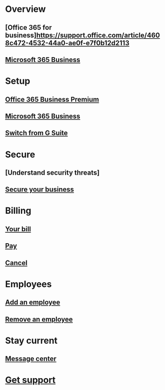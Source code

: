 # Overview 
## [Office 365 for business]https://support.office.com/article/4608c472-4532-44a0-ae0f-e7f0b12d2113
## [Microsoft 365 Business](https://support.office.com/article/901e2522-c2cf-4b8c-894e-f482cda3347a)
# Setup
## [Office 365 Business Premium](https://support.office.com/article/26524a2c-1d65-48ab-8927-ae0b27370c62)
## [Microsoft 365 Business](https://support.office.com/article/38003e30-9d10-44cf-b596-f1b5f662bfa1)
## [Switch from G Suite](https://support.office.com/article/cff9f9fb-956e-4cb9-8b64-d7ebc1911123)
# Secure
## [Understand security threats]
## [Secure your business](../office365/admin/security-and-compliance/secure-your-business-data?toc=/office365/smallbusiness/toc.json&bc=/office365/smallbusiness/breadcrumb/toc.json)
# Billing
## [Your bill](../office365/admin/subscriptions-and-billing/view-your-bill-or-invoice?toc=/office365/smallbusiness/toc.json&bc=/office365/smallbusiness/breadcrumb/toc.json)
## [Pay](../office365/admin/subscriptions-and-billing/pay-for-your-subscription?toc=/office365/smallbusiness/toc.json&bc=/office365/smallbusiness/breadcrumb/toc.json)
## [Cancel](../office365/admin/subscriptions-and-billing/cancel-your-subscription?toc=/office365/smallbusiness/toc.json&bc=/office365/smallbusiness/breadcrumb/toc.json)
# Employees
## [Add an employee](../office365/admin/add-users/add-new-employee?toc=/office365/smallbusiness/toc.json&bc=/office365/smallbusiness/breadcrumb/toc.json)
## [Remove an employee](..office365/admin/add-users/remove-former-employee?toc=/office365/smallbusiness/toc.json&bc=/office365/smallbusiness/breadcrumb/toc.json) 
# Stay current
## [Message center](../office365/admin/manage/message-center?toc=/office365/smallbusiness/toc.json&bc=/office365/smallbusiness/breadcrumb/toc.json)
# [Get support](../office365/admin/contact-support-for-business-products?toc=/office365/smallbusiness/toc.json&bc=/office365/smallbusiness/breadcrumb/toc.json)
